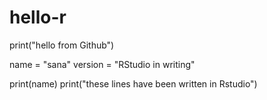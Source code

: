 # hello-r
print("hello from Github")

name = "sana"
version = "RStudio in writing"

print(name)
print("these lines have been written in Rstudio")

